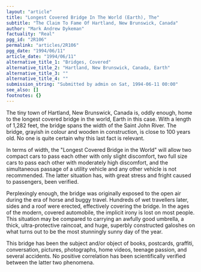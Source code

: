 ```yaml
---
layout: "article"
title: "Longest Covered Bridge In The World (Earth), The"
subtitle: "The Claim To Fame Of Hartland, New Brunswick, Canada"
author: "Mark Andrew Dykeman"
factuality: "Real"
pgg_id: "2R106"
permalink: "articles/2R106"
pgg_date: "1994/06/11"
article_date: "1994/06/11"
alternative_title_1: "Bridges, Covered"
alternative_title_2: "Hartland, New Brunswick, Canada, Earth"
alternative_title_3: ""
alternative_title_4: ""
submission_string: "Submitted by admin on Sat, 1994-06-11 00:00"
see_also: []
footnotes: {}
---
```

<div>
<p>The tiny town of Hartland, New Brunswick, Canada is, oddly enough, home to the longest covered bridge in the world, Earth in this case. With a length of 1,282 feet, the bridge spans the width of the Saint John River. The bridge, grayish in colour and wooden in construction, is close to 100 years old. No one is quite certain why this last fact is relevant.</p>
<p>In terms of width, the "Longest Covered Bridge in the World" will allow two compact cars to pass each other with only slight discomfort, two full size cars to pass each other with moderately high discomfort, and the simultaneous passage of a utility vehicle and any other vehicle is not recommended. The latter situation has, with great stress and fright caused to passengers, been verified.</p>
<p>Perplexingly enough, the bridge was originally exposed to the open air during the era of horse and buggy travel. Hundreds of wet travellers later, sides and a roof were erected, effectively covering the bridge. In the ages of the modern, covered automobile, the implicit irony is lost on most people. This situation may be compared to carrying an awfully good umbrella, a thick, ultra-protective raincoat, and huge, superbly constructed galoshes on what turns out to be the most stunningly sunny day of the year.</p>
<p>This bridge has been the subject and/or object of books, postcards, graffiti, conversation, pictures, photographs, home videos, teenage passion, and several accidents. No positive correlation has been scientifically verified between the latter two phenomena. <!--Amazon_CLS_IM_END--></p>
</div>


